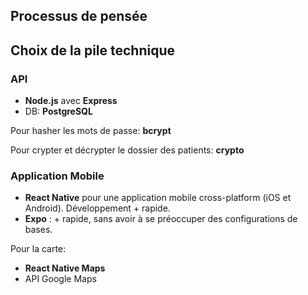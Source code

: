 ## Processus de pensée

## Choix de la pile technique

### API

-   **Node.js** avec **Express**
-   DB: **PostgreSQL**

Pour hasher les mots de passe: **bcrypt**

Pour crypter et décrypter le dossier des patients: **crypto**

### Application Mobile

-   **React Native** pour une application mobile cross-platform (iOS et Android). Développement + rapide.
-   **Expo** : + rapide, sans avoir à se préoccuper des configurations de bases.

Pour la carte:

-   **React Native Maps**
-   API Google Maps
